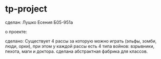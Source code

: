 # tp-project

сделан:  Лушко Есения Б05-951а

о проекте: 


сделано:
 Существует 4 рассы за которую можно играть (эльфы, зомби, люди, орки), при этом у каждой рассы есть 4 типа войнов: взрывники, пехота, маги и доктора. 
сделана абстрактная фабрика для классов.
